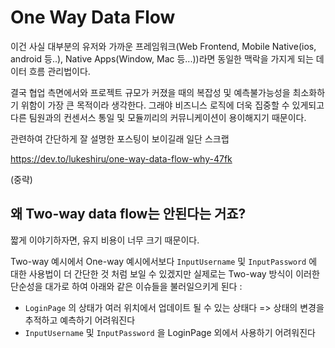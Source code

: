 # One Way Data Flow

이건 사실 대부분의 유저와 가까운 프레임워크(Web Frontend, Mobile Native(ios, android 등..), Native Apps(Window, Mac 등...))라면 동일한 맥락을 가지게 되는 데이터 흐름 관리법이다.

결국 협업 측면에서와 프로젝트 규모가 커졌을 때의 복잡성 및 예측불가능성을 최소화하기 위함이 가장 큰 목적이라 생각한다. 그래야 비즈니스 로직에 더욱 집중할 수 있게되고 다른 팀원과의 컨센서스 통일 및 모듈끼리의 커뮤니케이션이 용이해지기 때문이다.



관련하여 간단하게 잘 설명한 포스팅이 보이길래 일단 스크랩

https://dev.to/lukeshiru/one-way-data-flow-why-47fk

(중략)



## 왜 Two-way data flow는 안된다는 거죠?

짧게 이야기하자면, 유지 비용이 너무 크기 때문이다.

Two-way 예시에서 One-way 예시에서보다 `InputUsername` 및 `InputPassword`  에 대한 사용법이 더 간단한 것 처럼 보일 수 있겠지만 실제로는 Two-way 방식이 이러한 단순성을 대가로 하여 아래와 같은 이슈들을 불러일으키게 된다 : 

* `LoginPage` 의 상태가 여러 위치에서 업데이트 될 수 있는 상태다 => 상태의 변경을 추적하고 예측하기 어려워진다
* `InputUsername` 및 `InputPassword` 을 LoginPage 외에서 사용하기 어려워진다

